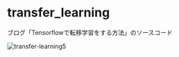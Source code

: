 # transfer_learning
ブログ「Tensorflowで転移学習をする方法」のソースコード

![transfer-learning5](https://user-images.githubusercontent.com/56770228/98684166-33c62180-23a9-11eb-9db8-631b41f4f42b.jpg)
